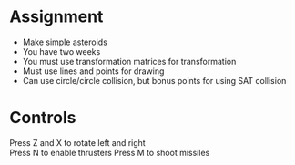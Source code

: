 # Assignment
- Make simple asteroids
- You have two weeks
- You must use transformation matrices for transformation
- Must use lines and points for drawing
- Can use circle/circle collision, but bonus points for using SAT collision

# Controls
Press Z and X to rotate left and right  
Press N to enable thrusters
Press M to shoot missiles
